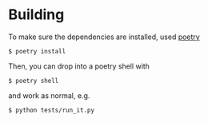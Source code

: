 # Building

To make sure the dependencies are installed, used [poetry][]

    $ poetry install

Then, you can drop into a poetry shell with

    $ poetry shell

and work as normal, e.g.

    $ python tests/run_it.py






[poetry]: https://python-poetry.org/